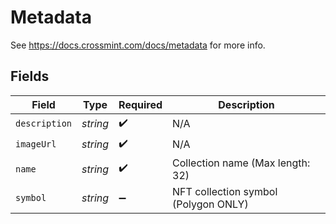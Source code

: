 # Metadata

See https://docs.crossmint.com/docs/metadata for more info.


## Fields

| Field                                | Type                                 | Required                             | Description                          |
| ------------------------------------ | ------------------------------------ | ------------------------------------ | ------------------------------------ |
| `description`                        | *string*                             | :heavy_check_mark:                   | N/A                                  |
| `imageUrl`                           | *string*                             | :heavy_check_mark:                   | N/A                                  |
| `name`                               | *string*                             | :heavy_check_mark:                   | Collection name (Max length: 32)     |
| `symbol`                             | *string*                             | :heavy_minus_sign:                   | NFT collection symbol (Polygon ONLY) |